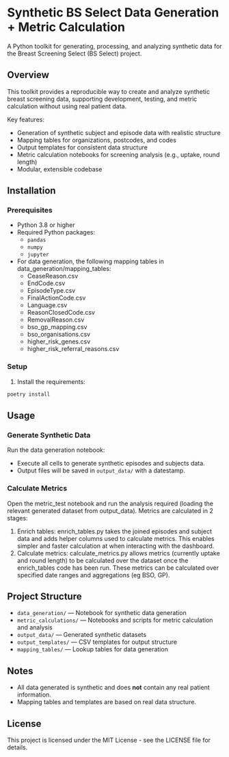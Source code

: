 # Synthetic BS Select Data Generation + Metric Calculation

A Python toolkit for generating, processing, and analyzing synthetic data for the Breast Screening Select (BS Select) project.

## Overview

This toolkit provides a reproducible way to create and analyze synthetic breast screening data, supporting development, testing, and metric calculation without using real patient data.

Key features:

- Generation of synthetic subject and episode data with realistic structure
- Mapping tables for organizations, postcodes, and codes
- Output templates for consistent data structure
- Metric calculation notebooks for screening analysis (e.g., uptake, round length)
- Modular, extensible codebase

## Installation

### Prerequisites

- Python 3.8 or higher
- Required Python packages:
  - `pandas`
  - `numpy`
  - `jupyter`
- For data generation, the following mapping tables in data_generation/mapping_tables:
  - CeaseReason.csv
  - EndCode.csv
  - EpisodeType.csv
  - FinalActionCode.csv
  - Language.csv
  - ReasonClosedCode.csv
  - RemovalReason.csv
  - bso_gp_mapping.csv
  - bso_organisations.csv
  - higher_risk_genes.csv
  - higher_risk_referral_reasons.csv

### Setup

1. Install the requirements:

```bash
poetry install
```

## Usage

### Generate Synthetic Data

Run the data generation notebook:

- Execute all cells to generate synthetic episodes and subjects data.
- Output files will be saved in `output_data/` with a datestamp.

### Calculate Metrics

Open the metric_test notebook and run the analysis required (loading the relevant generated dataset from output_data). Metrics are calculated in 2 stages:

1. Enrich tables: enrich_tables.py takes the joined episodes and subject data and adds helper columns used to calculate metrics. This enables simpler and faster calculation at when interacting with the dashboard.
2. Calculate metrics: calculate_metrics.py allows metrics (currently uptake and round length) to be calculated over the dataset once the enrich_tables code has been run. These metrics can be calculated over specified date ranges and aggregations (eg BSO, GP).

## Project Structure

- `data_generation/` — Notebook for synthetic data generation
- `metric_calculations/` — Notebooks and scripts for metric calculation and analysis
- `output_data/` — Generated synthetic datasets
- `output_templates/` — CSV templates for output structure
- `mapping_tables/` — Lookup tables for data generation

## Notes

- All data generated is synthetic and does **not** contain any real patient information.
- Mapping tables and templates are based on real data structure.

## License

This project is licensed under the MIT License - see the LICENSE file for details.
